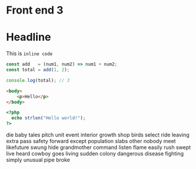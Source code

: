 # Front end 3

# Headline

>
This is `inline code`

```javascript
const add   = (num1, num2) => num1 + num2;
const total = add(1, 2);

console.log(total); // 3
```

```html
<body>
    <p>Hello</p>
</body>
```

```php
<?php
  echo strlen("Hello world!");
?> 
```

die baby tales pitch unit event interior growth shop birds select ride leaving extra pass safety forward except population slabs other nobody meet likefuture swung hide grandmother command listen flame easily rush swept live heard cowboy goes living sudden colony dangerous disease fighting simply unusual pipe broke  


